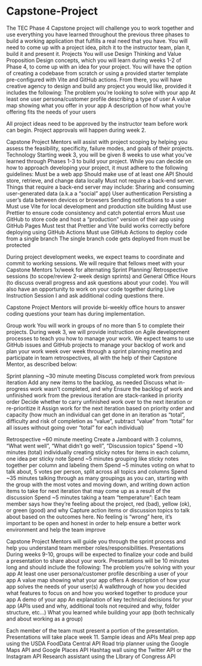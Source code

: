 # Capstone-Project

The TEC Phase 4 Capstone project will challenge you to work together and use everything you have learned throughout the previous three phases to build a working application that fulfills a real need that you have. You will need to come up with a project idea, pitch it to the instructor team, plan it, build it and present it.
Projects
You will use Design Thinking and Value Proposition Design concepts, which you will learn during weeks 1-2 of Phase 4, to come up with an idea for your project. You will have the option of creating a codebase from scratch or using a provided starter template pre-configured with Vite and GitHub actions. From there, you will have creative agency to design and build any project you would like, provided it includes the following:
The problem you’re looking to solve with your app
At least one user persona/customer profile describing a type of user
A value map showing what you offer in your app
A description of how what you’re offering fits the needs of your users

All project ideas need to be approved by the instructor team before work can begin. Project approvals will happen during week 2.

Capstone Project Mentors will assist with project scoping by helping you assess the feasibility, specificity, failure modes, and goals of their projects.
Technology
Starting week 3, you will be given 8 weeks to use what you’ve learned through Phases 1-3 to build your project. While you can decide on how to approach developing your project, it must adhere to the following guidelines:
Must be a web app
Should make use of at least one API
Should store, retrieve, and change data locally
Must not require a back-end server. Things that require a back-end server may include:
Sharing and consuming user-generated data (a.k.a a “social” app)
User authentication
Persisting a user’s data between devices or browsers
Sending notifications to a user
Must use Vite for local development and production site building
Must use Prettier to ensure code consistency and catch potential errors
Must use GitHub to store code and host a “production” version of their app using GitHub Pages
Must test that Prettier and Vite build works correctly before deploying using GitHub Actions
Must use GitHub Actions to deploy code from a single branch
The single branch code gets deployed from must be protected

During project development weeks, we expect teams to coordinate and commit to working sessions. We will require that fellows meet with your Capstone Mentors 1x/week for alternating Sprint Planning/ Retrospective sessions (to scope/review 2-week design sprints) and General Office Hours (to discuss overall progress and ask questions about your code). You will also have an opportunity to work on your code together during Live Instruction Session I and ask additional coding questions there.

Capstone Project Mentors will provide bi-weekly office hours to answer coding questions your  team has during implementation.

Group work
You will work in groups of no more than 5 to complete their projects. During week 3, we will provide instruction on Agile development processes to teach you how to manage your work. We expect teams to use GitHub issues and GitHub projects to manage your backlog of work and plan your work week over week through a sprint planning meeting and participate in team retrospectives, all with the help of their Capstone Mentor, as described below:

Sprint planning
~30 minute meeting
Discuss completed work from previous iteration
Add any new items to the backlog, as needed
Discuss what in-progress work wasn’t completed, and why
Ensure the backlog of work and unfinished work from the previous iteration are stack-ranked in priority order
Decide whether to carry unfinished work over to the next iteration or re-prioritize it
Assign work for the next iteration based on priority order and capacity (how much an individual can get done in an iteration as “total”, difficulty and risk of completion as “value”, subtract “value” from “total” for all issues without going over “total” for each individual)

Retrospective
~60 minute meeting
Create a Jamboard with 3 columns, “What went well”, “What didn’t go well”, “Discussion topics”
Spend ~10 minutes (total) individually creating sticky notes for items in each column, one idea per sticky note
Spend ~5 minutes grouping like sticky notes together per column and labeling them
Spend ~5 minutes voting on what to talk about, 5 votes per person, split across all topics and columns
Spend ~35 minutes talking through as many groupings as you can, starting with the group with the most votes and moving down, and writing down action items to take for next iteration that may come up as a result of the discussion
Spend ~5 minutes taking a team “temperature”:
Each team member says how they’re feeling about the project, red (bad), yellow (ok), or green (good) and why
Capture action items or discussion topics to talk about based on the outcomes here.
No feeling is “wrong” here, it’s important to be open and honest in order to help ensure a better work environment and help the team improve

Capstone Project Mentors will guide you through the sprint process and help you understand team member roles/responsibilities.
Presentations
During weeks 9-10, groups will be expected to finalize your code and build a presentation to share about your work. Presentations will be 10 minutes long and should include the following:
The problem you’re solving with your app
At least one user persona/customer profile describing a user of your app
A value map showing what your app offers
A description of how your app solves the needs of your user(s)
A walkthrough of how you decided what features to focus on and how you worked together to produce your app
A demo of your app
An explanation of key technical decisions for your app (APIs used and why, additional tools not required and why, folder structure, etc…)
What you learned while building your app (both technically and about working as a group)

Each member of the team must present a portion of the presentation. Presentations will take place week 11.
Sample ideas and APIs
Meal prep app using the USDA FoodData Central API
Road trip planner using the Google Maps API and Google Places API
Hashtag wall using the Twitter API or the  Instagram API
Research assistant using the LIbrary of Congress API
